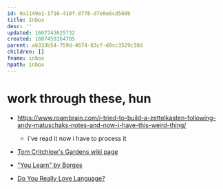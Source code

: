 ```yaml
---
id: 0a1149e1-1716-410f-8776-d7e0e6cd568b
title: Inbox
desc: ''
updated: 1607743025732
created: 1607459164705
parent: ab333b54-759d-4674-83cf-d0cc3529c38d
children: []
fname: inbox
hpath: inbox
---
```

# work through these, hun

- <https://www.roambrain.com/i-tried-to-build-a-zettelkasten-following-andy-matuschaks-notes-and-now-i-have-this-weird-thing/>

  - i've read it now i have to process it

- [Tom Critchlow's Gardens wiki page](https://tomcritchlow.com/wiki/wikis/)

- ["You Learn" by Borges](https://hellopoetry.com/poem/670010/you-learn-by-jorge-luis-borges/)

- [Do You Really Love Language?](https://polyphiloprogenitivepanda.neocities.org/lovelanguage.html)

